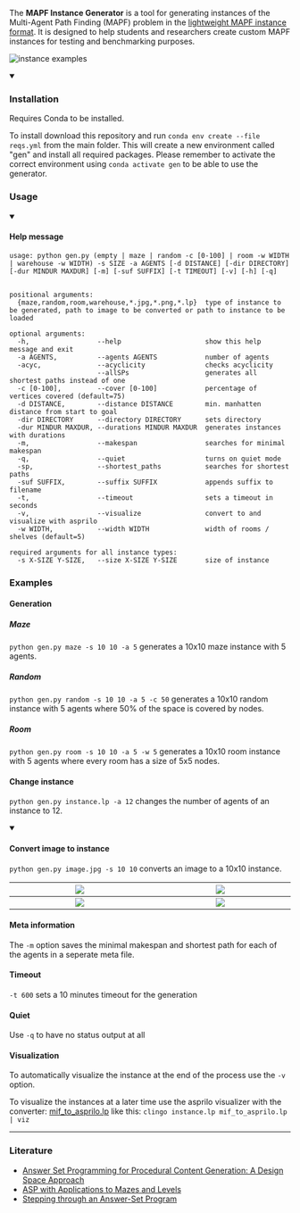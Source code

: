 The **MAPF Instance Generator** is a tool for generating instances of the Multi-Agent Path Finding (MAPF) problem in the [lightweight MAPF instance format](https://github.com/krr-up/mapf-instance-format). It is designed to help students and researchers create custom MAPF instances for testing and benchmarking purposes.

![instance examples](https://github.com/krr-up/mapf-instance-generators/blob/main/examples/example.png "instance examples")

<details open>
<summary>

### Installation
</summary>
Requires Conda to be installed.

To install download this repository and run  `conda env create --file reqs.yml` from the main folder. This will create a new environment called "gen" and install all required packages. Please remember to activate the correct environment using `conda activate gen` to be able to use the generator.
</details>

### Usage
<details open>
<summary>

#### Help message
</summary>

```
usage: python gen.py (empty | maze | random -c [0-100] | room -w WIDTH | warehouse -w WIDTH) -s SIZE -a AGENTS [-d DISTANCE] [-dir DIRECTORY] [-dur MINDUR MAXDUR] [-m] [-suf SUFFIX] [-t TIMEOUT] [-v] [-h] [-q]


positional arguments:
  {maze,random,room,warehouse,*.jpg,*.png,*.lp}  type of instance to be generated, path to image to be converted or path to instance to be loaded

optional arguments:
  -h,                 --help                     show this help message and exit
  -a AGENTS,          --agents AGENTS            number of agents
  -acyc,              --acyclicity               checks acyclicity
                      --allSPs                   generates all shortest paths instead of one
  -c [0-100],         --cover [0-100]            percentage of vertices covered (default=75)
  -d DISTANCE,        --distance DISTANCE        min. manhatten distance from start to goal
  -dir DIRECTORY      --directory DIRECTORY      sets directory
  -dur MINDUR MAXDUR, --durations MINDUR MAXDUR  generates instances with durations
  -m,                 --makespan                 searches for minimal makespan
  -q,                 --quiet                    turns on quiet mode
  -sp,                --shortest_paths           searches for shortest paths
  -suf SUFFIX,        --suffix SUFFIX            appends suffix to filename
  -t,                 --timeout                  sets a timeout in seconds
  -v,                 --visualize                convert to and visualize with asprilo
  -w WIDTH,           --width WIDTH              width of rooms / shelves (default=5)

required arguments for all instance types:
  -s X-SIZE Y-SIZE,   --size X-SIZE Y-SIZE       size of instance
  ```
</details>

### Examples

#### Generation
##### Maze
`python gen.py maze -s 10 10 -a 5` generates a 10x10 maze instance with 5 agents.
##### Random
`python gen.py random -s 10 10 -a 5 -c 50` generates a 10x10 random instance with 5 agents where 50% of the space is covered by nodes.
##### Room
`python gen.py room -s 10 10 -a 5 -w 5` generates a 10x10 room instance with 5 agents where every room has a size of 5x5 nodes.

#### Change instance
`python gen.py instance.lp -a 12` changes the number of agents of an instance to 12.
  
<details open>
<summary>

#### Convert image to instance
</summary>

`python gen.py image.jpg -s 10 10` converts an image to a 10x10 instance.
<table>
  <thead>
    <tr>
      <th width="600px align="center""><img src="https://user-images.githubusercontent.com/80356280/233345961-daa686b4-9ce1-4498-8b6b-75a26a0020a3.jpg"></th>
      <th width="600px align="center""><img src="https://user-images.githubusercontent.com/80356280/233345833-9fbc98f7-7a1a-4868-b708-5b1e7e114bec.png"></th>
    </tr>
  </thead>
  <tbody>
  <tr width="600px" align="center">
      <td>
        <img src="https://user-images.githubusercontent.com/80356280/233344560-25b5a86e-05b7-4a09-a831-080a11ce9cf8.png">
      </td>
      <td>
        <img src="https://user-images.githubusercontent.com/80356280/233344577-d8eba2f2-0b03-45be-b5f6-2f29e29b2db6.png">
      </td>
  </tr>
  </tbody>
</table>
</details>

#### Meta information
The `-m` option saves the minimal makespan and shortest path for each of the agents in a seperate meta file.
#### Timeout
`-t 600` sets a 10 minutes timeout for the generation
#### Quiet
Use `-q` to have no status output at all
#### Visualization
To automatically visualize the instance at the end of the process use the `-v` option.

To visualize the instances at a later time use the asprilo visualizer with the converter: [mif_to_asprilo.lp](https://github.com/krr-up/mapf-instance-format/blob/main/mif_to_asprilo.lp) like this: `clingo instance.lp mif_to_asprilo.lp | viz`
___
### Literature
- [Answer Set Programming for Procedural Content Generation: A Design Space Approach](https://doi.org/10.1109/TCIAIG.2011.2158545)
- [ASP with Applications to Mazes and Levels](https://doi.org/10.1007/978-3-319-42716-4_8)
- [Stepping through an Answer-Set Program](https://doi.org/10.1007/978-3-642-20895-9_13)
